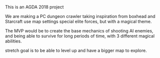 This is an AGDA 2018 project

We are making a PC dungeon crawler taking inspiration from boxhead and 
Starcraft use map settings special elite forces, but with a magical theme. 

The MVP would be to create the base mechanics of shooting AI enemies, and being
able to survive for long periods of time, with 3 different magical abilities.

stretch goal is to be able to level up and have a bigger map to explore.
